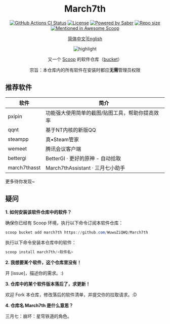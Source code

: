 <div align="center">
    <h1 align="center">March7th</h1>
    <p align="center">
        <a href="https://github.com/WuwuZiQWQ/March7th/actions/workflows/ci.yml"><img src="https://img.shields.io/github/actions/workflow/status/WuwuZiQWQ/March7th/ci.yml?style=flat-square&logo=github&label=Tests" alt="GitHub Actions CI Status"></a>
        <a href="https://github.com/WuwuZiQWQ/March7th/blob/master/LICENSE"><img src="https://img.shields.io/github/license/WuwuZiQWQ/March7th.svg?style=flat-square" alt="License"></a>
        <a href="https://www.microsoft.com/en-us/windows"><img src="https://img.shields.io/badge/Target-Windows%2010-0067B8.svg?style=flat-square" alt="Powered by Saber" /></a>
        <a href="https://github.com/WuwuZiQWQ/March7th"><img src="https://img.shields.io/github/repo-size/WuwuZiQWQ/March7th.svg?style=flat-square" alt="Repo size"></a>
        <a href="https://github.com/scoopinstaller/awesome/blob/master/README.md" title="Awesome Scoop"><img src="https://awesome.re/mentioned-badge-flat.svg" alt="Mentioned in Awesome Scoop"></a>
    </p>
    <p align="center">
        <a href="README.md">简体中文</a>|<a href="README.en-US.md">English</a>
    </p>
    <p align="center"><img align="center" src="https://user-images.githubusercontent.com/5764917/100413251-da9d0400-30b1-11eb-9bf8-3a97713e7730.gif" alt="highlight" /></p>
    <p align="center">
        又一个 <a href="https://github.com/lukesampson/scoop">Scoop</a> 的软件仓库（<a href="https://github.com/lukesampson/scoop/wiki/Buckets">bucket</a>）
    </p>
    <p align="center">
        宗旨：本仓库内的所有软件在安装时都应<strong>无需</strong>管理员权限
    </p>
</div>

## 推荐软件

| 软件                    | 简介                                                                                                     |
| ----------------------- | -------------------------------------------------------------------------------------------------------- |
| pxipin                  | 功能强大使用简单的截图/贴图工具，帮助你提高效率                                                              |
| qqnt                    | 基于NT内核的新版QQ                                                                                        |
| steampp                 | 真•Steam管家                                                                                             |
| wemeet                  | 腾讯会议客户端                                                                                            |
| bettergi                | BetterGI · 更好的原神 - 自动拾取 | 自动剧情 | 全自动钓鱼(AI) | 全自动七圣召唤 | 自动伐木 | 快速传送 | 自动秘境 |
| march7thasst            | March7thAssistant · 三月七小助手                                                                          |

更多待你发现~

## 疑问

**1. 如何安装该软件仓库中的软件？**

确保你已经有 Scoop 环境，执行以下命令订阅本软件仓库：

```powershell
scoop bucket add march7th https://github.com/WuwuZiQWQ/March7th
```

执行以下命令安装本仓库中的软件：

```powershell
scoop install march7th/<软件名>
```

**2. 我想要某个软件，这个仓库里没有！**

开 [issue]，描述你的需求。:)

**3. 仓库中的某个软件版本落后了，求更新！**

欢迎 Fork 本仓库，修改落后的软件清单，并提交你的拉取请求。:D

**4. 仓库名 March7th 是什么意思？**

三月七：崩坏：星穹铁道的角色。


